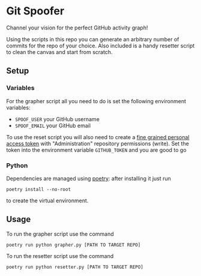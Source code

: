 # Git Spoofer
Channel your vision for the perfect GitHub activity graph!

Using the scripts in this repo you can generate an arbitrary number of commits for the repo of your choice.
Also included is a handy resetter script to clean the canvas and start from scratch.

## Setup
### Variables
For the grapher script all you need to do is set the following environment variables:
- `SPOOF_USER` your GitHub username
- `SPOOF_EMAIL` your GitHub email

To use the reset script you will also need to create a [fine grained personal access token](https://docs.github.com/en/authentication/keeping-your-account-and-data-secure/managing-your-personal-access-tokens#creating-a-fine-grained-personal-access-token) with "Administration" repository permissions (write).
Set the token into the environment variable `GITHUB_TOKEN` and you are good to go

### Python
Dependencies are managed using [poetry](https://python-poetry.org/): after installing it just run
```shell
poetry install --no-root
```
to create the virtual environment.

## Usage
To run the grapher script use the command 
```shell
poetry run python grapher.py [PATH TO TARGET REPO]
```

To run the resetter script use the command
```shell
poetry run python resetter.py [PATH TO TARGET REPO]
```